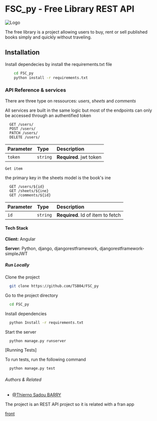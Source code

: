 # FSC_py - Free Library REST API

![Logo](https://wepik.com/share/391d57ca-9cc8-49a9-a9df-3e1c30c5b908#rs=link)


The free library is a project allowing users to buy, rent or sell published books simply and quickly without traveling.


## Installation

Install dependecies by install the requirements.txt file

```bash
    cd FSC_py
    python install -r requirements.txt
```


### API Reference & services

There are three type on ressources: _users_, _sheets_ and _comments_

All services are built in the same logic but most of the endpoints can only be accessed through an authentified token


```http
  GET /users/
  POST /users/
  PATCH /users/
  DELETE /users/
```

| Parameter | Type     | Description                |
| :-------- | :------- | :------------------------- |
| `token` | `string` | **Required**. jwt token |


``Get item``

the primary key in the sheets model is the book's ine

```http
  GET /users/${id}
  GET /sheets/${ine} 
  GET /comments/${id}
```

| Parameter | Type     | Description                       |
| :-------- | :------- | :-------------------------------- |
| `id`      | `string` | **Required**. Id of item to fetch |


#### Tech Stack

**Client:** Angular

**Server:** Python, django, djangorestframework, djangorestframework-simpleJWT

##### Run Locally

Clone the project

```bash
  git clone https://github.com/TSB04/FSC_py
```

Go to the project directory

```bash
  cd FSC_py
```

Install dependencies

```bash
  python Install -r requirements.txt
```

Start the server

```bash
  python manage.py runserver
```


 [Running Tests]

To run tests, run the following command

```bash
  python manage.py test
```


######  Authors & Related

- [@Thierno Sadou BARRY](https://www.github.com/tsb04)


The project is an REST API project so it is related with a fran app

[front](https://github.com/tsb04/FSC_py)